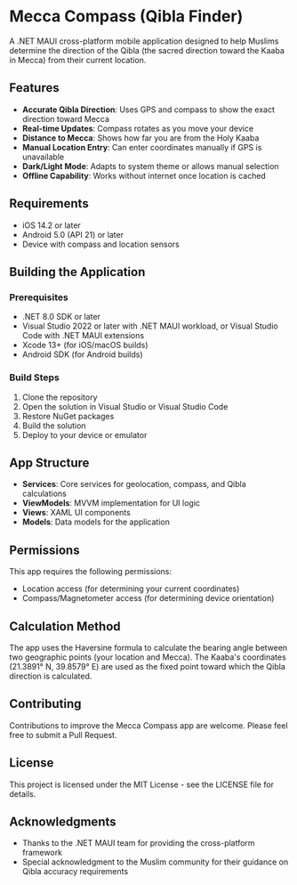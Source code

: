 # Mecca Compass (Qibla Finder)

A .NET MAUI cross-platform mobile application designed to help Muslims determine the direction of the Qibla (the sacred direction toward the Kaaba in Mecca) from their current location.

## Features

- **Accurate Qibla Direction**: Uses GPS and compass to show the exact direction toward Mecca
- **Real-time Updates**: Compass rotates as you move your device
- **Distance to Mecca**: Shows how far you are from the Holy Kaaba
- **Manual Location Entry**: Can enter coordinates manually if GPS is unavailable
- **Dark/Light Mode**: Adapts to system theme or allows manual selection
- **Offline Capability**: Works without internet once location is cached

## Requirements

- iOS 14.2 or later
- Android 5.0 (API 21) or later
- Device with compass and location sensors

## Building the Application

### Prerequisites

- .NET 8.0 SDK or later
- Visual Studio 2022 or later with .NET MAUI workload, or Visual Studio Code with .NET MAUI extensions
- Xcode 13+ (for iOS/macOS builds)
- Android SDK (for Android builds)

### Build Steps

1. Clone the repository
2. Open the solution in Visual Studio or Visual Studio Code
3. Restore NuGet packages
4. Build the solution
5. Deploy to your device or emulator

## App Structure

- **Services**: Core services for geolocation, compass, and Qibla calculations
- **ViewModels**: MVVM implementation for UI logic
- **Views**: XAML UI components
- **Models**: Data models for the application

## Permissions

This app requires the following permissions:
- Location access (for determining your current coordinates)
- Compass/Magnetometer access (for determining device orientation)

## Calculation Method

The app uses the Haversine formula to calculate the bearing angle between two geographic points (your location and Mecca). The Kaaba's coordinates (21.3891° N, 39.8579° E) are used as the fixed point toward which the Qibla direction is calculated.

## Contributing

Contributions to improve the Mecca Compass app are welcome. Please feel free to submit a Pull Request.

## License

This project is licensed under the MIT License - see the LICENSE file for details.

## Acknowledgments

- Thanks to the .NET MAUI team for providing the cross-platform framework
- Special acknowledgment to the Muslim community for their guidance on Qibla accuracy requirements